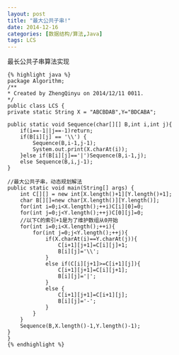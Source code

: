 ```yaml
---
layout: post
title: "最大公共子串!"
date: 2014-12-16
categories: [数据结构/算法,Java]
tags: LCS
---
```


最长公共子串算法实现

<!-- more -->

	{% highlight java %}
	package Algorithm;
	/**
    * Created by ZhengQinyu on 2014/12/11 0011.
    */
	public class LCS {
    private static String X = "ABCBDAB",Y="BDCABA";

    public static void Sequence(char[][] B,int i,int j){
        if(i==-1||j==-1)return;
        if(B[i][j] == '\\') {
            Sequence(B,i-1,j-1);
            System.out.print(X.charAt(i));
        }else if(B[i][j]=='|')Sequence(B,i-1,j);
        else Sequence(B,i,j-1);
    }

    //最大公共子串，动态规划解法
    public static void main(String[] args) {
        int C[][] = new int[X.length()+1][Y.length()+1];
        char B[][]=new char[X.length()][Y.length()];
        for(int i=0;i<X.length();++i)C[i][0]=0;
        for(int j=0;j<Y.length();++j)C[0][j]=0;
        //以下C的索引+1是为了维护数组从0开始
        for(int i=0;i<X.length();++i){
            for(int j=0;j<Y.length();++j){
                if(X.charAt(i)==Y.charAt(j)){
                    C[i+1][j+1]=C[i][j]+1;
                    B[i][j]='\\';
                }
                else if(C[i][j+1]>=C[i+1][j]){
                    C[i+1][j+1]=C[i][j+1];
                    B[i][j]='|';
                }
                else {
                    C[i+1][j+1]=C[i+1][j];
                    B[i][j]='-';
                }
            }
        }
        Sequence(B,X.length()-1,Y.length()-1);
    }
	}
	{% endhighlight %}

